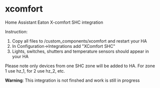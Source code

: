 # xcomfort
Home Assistant Eaton X-comfort SHC integration


Instruction:
1. Copy all files to /custom_components/xcomfort and restart your HA
2. In Configuration->Integrations add "XComfort SHC"
3. Lights, switches, shutters and temperature sensors should appear in your HA

Please note only devices from one SHC zone will be added to HA. For zone 1 use hz_1, for 2 use hz_2, etc.

<b>Warning</b>: This integration is not finshed and work is still in progress

